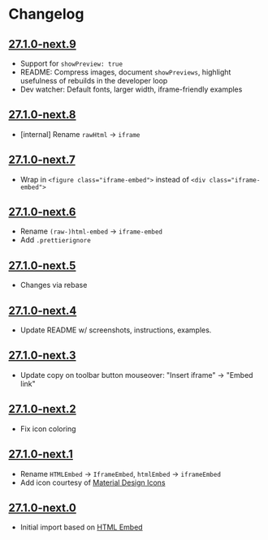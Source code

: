 # Changelog

## [27.1.0-next.9](https://github.com/eduflow/ckeditor5-iframe/compare/v27.1.0-next.8...v27.1.0-next.9)

- Support for `showPreview: true`
- README: Compress images, document `showPreviews`, highlight usefulness of
  rebuilds in the developer loop
- Dev watcher: Default fonts, larger width, iframe-friendly examples

## [27.1.0-next.8](https://github.com/eduflow/ckeditor5-iframe/compare/v27.1.0-next.7...v27.1.0-next.8)

- [internal] Rename `rawHtml` -> `iframe`

## [27.1.0-next.7](https://github.com/eduflow/ckeditor5-iframe/compare/v27.1.0-next.6...v27.1.0-next.7)

- Wrap in `<figure class="iframe-embed">` instead of `<div class="iframe-embed">`

## [27.1.0-next.6](https://github.com/eduflow/ckeditor5-iframe/compare/v27.1.0-next.5...v27.1.0-next.6)

- Rename `(raw-)html-embed` -> `iframe-embed`
- Add `.prettierignore`

## [27.1.0-next.5](https://github.com/eduflow/ckeditor5-iframe/compare/v27.1.0-next.4...v27.1.0-next.5)

- Changes via rebase 

## [27.1.0-next.4](https://github.com/eduflow/ckeditor5-iframe/compare/v27.1.0-next.3...v27.1.0-next.4)

- Update README w/ screenshots, instructions, examples.

## [27.1.0-next.3](https://github.com/eduflow/ckeditor5-iframe/compare/v27.1.0-next.2...v27.1.0-next.3)

- Update copy on toolbar button mouseover: "Insert iframe" -> "Embed link"

## [27.1.0-next.2](https://github.com/eduflow/ckeditor5-iframe/compare/v27.1.0-next.1...v27.1.0-next.2)

- Fix icon coloring

## [27.1.0-next.1](https://github.com/eduflow/ckeditor5-iframe/compare/v27.1.0-next.0...v27.1.0-next.1)

- Rename `HTMLEmbed` -> `IframeEmbed`, `htmlEmbed` -> `iframeEmbed`
- Add icon courtesy of [Material Design
  Icons](https://iconify.design/icon-sets/mdi/iframe.html)

## [27.1.0-next.0](https://github.com/eduflow/ckeditor5-iframe/tree/v27.1.0-next.0)

- Initial import based on [HTML Embed](https://ckeditor.com/docs/ckeditor5/latest/features/html-embed.html)

